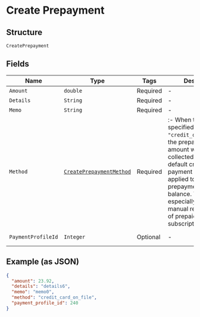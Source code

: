 
# Create Prepayment

## Structure

`CreatePrepayment`

## Fields

| Name | Type | Tags | Description | Getter | Setter |
|  --- | --- | --- | --- | --- | --- |
| `Amount` | `double` | Required | - | double getAmount() | setAmount(double amount) |
| `Details` | `String` | Required | - | String getDetails() | setDetails(String details) |
| `Memo` | `String` | Required | - | String getMemo() | setMemo(String memo) |
| `Method` | [`CreatePrepaymentMethod`](../../doc/models/create-prepayment-method.md) | Required | :- When the `method` specified is `"credit_card_on_file"`, the prepayment amount will be collected using the default credit card payment profile and applied to the prepayment account balance. This is especially useful for manual replenishment of prepaid subscriptions. | CreatePrepaymentMethod getMethod() | setMethod(CreatePrepaymentMethod method) |
| `PaymentProfileId` | `Integer` | Optional | - | Integer getPaymentProfileId() | setPaymentProfileId(Integer paymentProfileId) |

## Example (as JSON)

```json
{
  "amount": 23.92,
  "details": "details6",
  "memo": "memo0",
  "method": "credit_card_on_file",
  "payment_profile_id": 240
}
```

